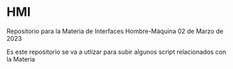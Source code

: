 # HMI
Repositorio para la Materia de Interfaces Hombre-Máquina
02 de Marzo de 2023

Es este repositorio se va a utlizar para subir algunos script relacionados con la Materia
